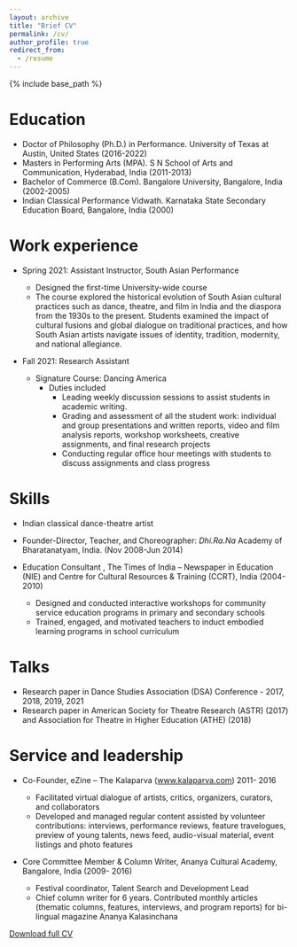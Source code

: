 ```yaml
---
layout: archive
title: "Brief CV"
permalink: /cv/
author_profile: true
redirect_from:
  - /resume
---
```


{% include base_path %}

Education
======
* Doctor of Philosophy (Ph.D.) in Performance. University of Texas at Austin, United States  (2016-2022)
* Masters in Performing Arts (MPA). S N School of Arts and Communication, Hyderabad, India (2011-2013)
* Bachelor of Commerce (B.Com). Bangalore University, Bangalore, India (2002-2005)
* Indian Classical Performance Vidwath. Karnataka State Secondary Education Board, Bangalore, India (2000)

Work experience
======
* Spring 2021: Assistant Instructor, South Asian Performance
  * Designed the first-time University-wide course
  * The course explored the historical evolution of South Asian cultural practices such as dance, theatre, and film in India and the diaspora from the 1930s to the present. Students examined the impact of cultural fusions and global dialogue on traditional practices, and how South Asian artists navigate issues of identity, tradition, modernity, and national allegiance.
  

* Fall 2021: Research Assistant
  * Signature Course: Dancing America
    * Duties included
      * Leading weekly discussion sessions to assist students in academic writing.
      * Grading and assessment of all the student work: individual and group presentations and written reports, video and film analysis reports, workshop worksheets, creative assignments, and final research projects
      * Conducting regular office hour meetings with students to discuss assignments and class progress
  
Skills
======
* Indian classical dance-theatre artist 
* Founder-Director, Teacher, and Choreographer: _Dhi.Ra.Na_ Academy of Bharatanatyam, India. (Nov 2008-Jun 2014)
* Education Consultant , The Times of India – Newspaper in Education (NIE) and Centre for Cultural Resources & Training (CCRT), India (2004-2010)

  * Designed and conducted interactive workshops for community service education programs in primary and secondary schools
  * Trained, engaged, and motivated teachers to induct embodied learning programs in school curriculum
    
Talks
======
* Research paper in Dance Studies Association (DSA) Conference - 2017, 2018, 2019, 2021
* Research paper in American Society for Theatre Research (ASTR) (2017) and Association for Theatre in Higher Education (ATHE) (2018)

  
Service and leadership
======
* Co-Founder, eZine – The Kalaparva (www.kalaparva.com) 2011- 2016
  * Facilitated virtual dialogue of artists, critics, organizers, curators, and collaborators 
  * Developed and managed regular content assisted by volunteer contributions: interviews, performance reviews, feature travelogues, preview of young talents, news feed, audio-visual material, event listings and photo features

* Core Committee Member & Column Writer, Ananya Cultural Academy, Bangalore, India (2009- 2016) 
  * Festival coordinator, Talent Search and Development Lead
  * Chief column writer for 6 years. Contributed monthly articles (thematic columns, features, interviews, and program reports) for bi-lingual magazine Ananya Kalasinchana 

[Download full CV]()
